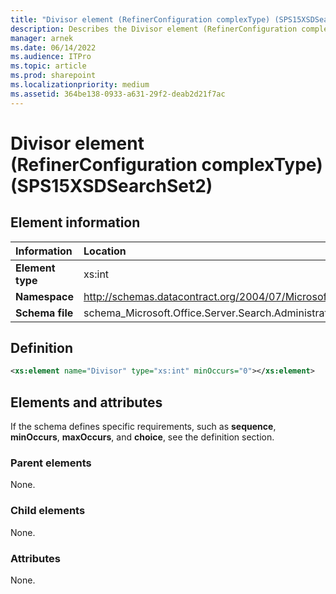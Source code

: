 ```yaml
---
title: "Divisor element (RefinerConfiguration complexType) (SPS15XSDSearchSet2)"
description: Describes the Divisor element (RefinerConfiguration complexType) (SPS15XSDSearchSet2) and provides the element information, a definition, and the elements and attributes.
manager: arnek
ms.date: 06/14/2022
ms.audience: ITPro
ms.topic: article
ms.prod: sharepoint
ms.localizationpriority: medium
ms.assetid: 364be138-0933-a631-29f2-deab2d21f7ac
---
```


# Divisor element (RefinerConfiguration complexType) (SPS15XSDSearchSet2)

 
  
## Element information

|Information|Location|
|:-----|:-----|
|**Element type** |xs:int |
|**Namespace** |http://schemas.datacontract.org/2004/07/Microsoft.Office.Server.Search.Administration |
|**Schema file** |schema_Microsoft.Office.Server.Search.Administration.xsd |
   
## Definition

```XML
<xs:element name="Divisor" type="xs:int" minOccurs="0"></xs:element>

```

## Elements and attributes

If the schema defines specific requirements, such as **sequence**, **minOccurs**, **maxOccurs**, and **choice**, see the definition section. 
  
### Parent elements

None.
  
### Child elements

None.
  
### Attributes

None.
  

